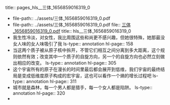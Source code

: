 title:: pages_hls__三体_1656859016319_0

- file-path:: ../assets/三体_1656859016319_0.pdf
- file-path:: ../assets/三体_1656859016319_0.pdf
  file:: [三体_1656859016319_0.pdf](../assets/三体_1656859016319_0.pdf)
  title:: hls__三体_1656859016319_0
- 我生性冷淡，对女性，我比周围这些和尚更不感兴趣，但她很特殊，她那最没女人味的女人味吸引了我
  ls-type:: annotation
  hl-page:: 158
- 当这两个质子被从原子核中拆开，不管它们相互之间分离到多大距离，这个规则依然有效；改变其中一个质子的自旋方向，另一个的自旋方向也必然立刻做出相应的改变。
  ls-type:: annotation
  hl-page:: 305
- 这个宇宙所有的原子在漫长的时间里最后都会展开到低维，我们宇宙的最终结局是变成低维度原子构成的宏宇宙，这也可以看作一个熵的增长过程吧
  ls-type:: annotation
  hl-page:: 311
- 城市就是森林，每一个男人都是猎手，每一个女人都是陷阱。
  ls-type:: annotation
  hl-page:: 320
-